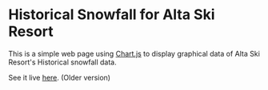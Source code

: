 # Historical Snowfall for Alta Ski Resort

This is a simple web page using [Chart.js](chartjs.org) to display graphical data of Alta Ski Resort's Historical snowfall data.

See it live [here](mattriderdev.com/HW8). (Older version)
